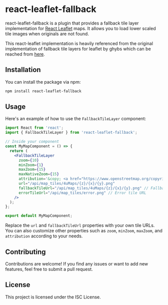 # react-leaflet-fallback

react-leaflet-fallback is a plugin that provides a fallback tile layer implementation for [React Leaflet](https://react-leaflet.js.org/) maps. It allows you to load lower scaled tile images when originals are not found.

This react-leaflet implementation is heavily referenced from the original implementation of fallback tile layers for leaflet by ghybs which can be reached from [here](https://github.com/ghybs/Leaflet.TileLayer.Fallback).

## Installation

You can install the package via npm:

```bash
npm install react-leaflet-fallback
```

## Usage

Here's an example of how to use the `FallbackTileLayer` component:

```jsx
import React from 'react';
import { FallbackTileLayer } from 'react-leaflet-fallback';

// Inside your component
const MyMapComponent = () => {
  return (
    <FallbackTileLayer
      zoom={10}
      minZoom={1}
      maxZoom={15}
      maxNativeZoom={15}
      attribution='&copy; <a href="https://www.openstreetmap.org/copyright">OpenStreetMap</a> contributors'
      url="/api/map_tiles/4uMaps/{z}/{x}/{y}.png"
      fallbackTileUrl="/api/map_tiles/4uMaps/{z}/{x}/{y}.png" // Fallback tile URL
      errorTileUrl="/api/map_tiles/error.png" // Error tile URL
    />
  );
};

export default MyMapComponent;
```

Replace the `url` and `fallbackTileUrl` properties with your own tile URLs. You can also customize other properties such as `zoom`, `minZoom`, `maxZoom`, and `attribution` according to your needs.

## Contributing

Contributions are welcome! If you find any issues or want to add new features, feel free to submit a pull request.

## License

This project is licensed under the ISC License.

